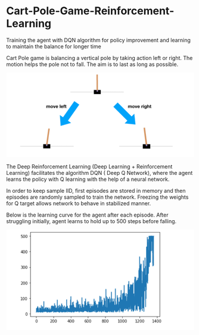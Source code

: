 # Cart-Pole-Game-Reinforcement-Learning
Training the agent with DQN algorithm for policy improvement and learning to maintain the balance for longer time


Cart Pole game is balancing a vertical pole by taking action left or right. The motion helps the pole not to fall. 
The aim is to last as long as possible.

![What is this](Game.png)

The Deep Reinforcement Learning (Deep Learning + Reinforcement Learning) facilitates the algorithm DQN ( Deep Q Network), where the agent 
learns the policy with Q learning with the help of a neural network. 

In order to keep sample IID, first episodes are stored in memory and then episodes are randomly sampled to train the network. 
Freezing the weights for Q target allows network to behave in stabilized manner. 

Below is the learning curve for the agent after each episode. After struggling initially, agent learns to hold up to 500 steps before falling.


![What is this](LearningCurve.PNG)
